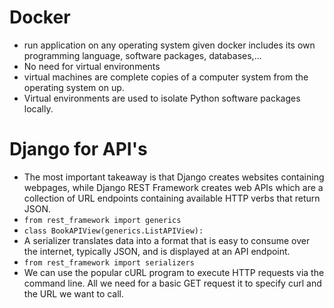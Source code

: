 # Docker
- run application on any operating system given docker includes its own programming language, software packages, databases,...
- No need for virtual environments
- virtual machines are complete copies of a computer system from the operating system on up.
- Virtual environments are used to isolate Python software packages locally. 

# Django for API's
- The most important takeaway is that Django creates websites containing webpages, while Django REST Framework creates web APIs which are a collection of URL endpoints containing available HTTP verbs that return JSON.
- `from rest_framework import generics`
- `class BookAPIView(generics.ListAPIView):`
- A serializer translates data into a format that is easy to consume over the internet, typically JSON, and is displayed at an API endpoint.
- `from rest_framework import serializers`
- We can use the popular cURL program to execute HTTP requests via the command line. All we need for a basic GET request it to specify curl and the URL we want to call.